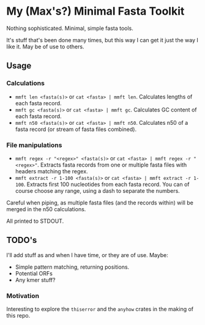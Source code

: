 # My (Max's?) Minimal Fasta Toolkit

Nothing sophisticated. Minimal, simple fasta tools. 

It's stuff that's been done many times, but this way I can get it just the way I like it. May be of use to others.

## Usage

### Calculations

- `mmft len <fasta(s)>` or `cat <fasta> | mmft len`. Calculates lengths of each fasta record.
- `mmft gc <fasta(s)>` or `cat <fasta> | mmft gc`. Calculates GC content of each fasta record.
- `mmft n50 <fasta(s)>` or `cat <fasta> | mmft n50`. Calculates n50 of a fasta record (or stream of fasta files combined).

### File manipulations

- `mmft regex -r "<regex>" <fasta(s)>` or `cat <fasta> | mmft regex -r "<regex>"`. Extracts fasta records from one or multiple fasta files with headers matching the regex. 
- `mmft extract -r 1-100 <fasta(s)>` or `cat <fasta> | mmft extract -r 1-100`. Extracts first 100 nucleotides from each fasta record. You can of course choose any range, using a dash to separate the numbers.

Careful when piping, as multiple fasta files (and the records within) will be merged in the n50 calculations.

All printed to STDOUT.

## TODO's

I'll add stuff as and when I have time, or they are of use. Maybe:

- Simple pattern matching, returning positions.
- Potential ORFs
- Any kmer stuff?

### Motivation

Interesting to explore the `thiserror` and the `anyhow` crates in the making of this repo.